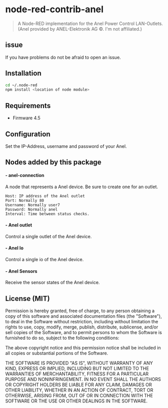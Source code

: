# node-red-contrib-anel

> A Node-RED implementation for the Anel Power Control LAN-Outlets.
> (Anel provided by ANEL-Elektronik AG &copy;. I'm not affiliated.)



## issue

If you have problems do not be afraid to open an issue.


## Installation

```sh
cd ~/.node-red
npm install <location of node module>
```

## Requirements
* Firmware 4.5

## Configuration

Set the IP-Address, username and password of your Anel.


## Nodes added by this package

#### - anel-connection

A node that represents a Anel device.
Be sure to create one for an outlet.

```
Host: IP address of the Anel outlet
Port: Normally 80
Username: Normally user7
Password: Normally anel
Interval: Time between status checks.
```

#### - Anel outlet

Control a single outlet of the Anel device.


#### - Anel Io

Control a single io of the Anel device.

#### - Anel Sensors

Receive the sensor states of the Anel device.



License (MIT)
-------------

Permission is hereby granted, free of charge, to any person obtaining a copy of this software and associated documentation files (the "Software"), to deal in the Software without restriction, including without limitation the rights to use, copy, modify, merge, publish, distribute, sublicense, and/or sell copies of the Software, and to permit persons to whom the Software is furnished to do so, subject to the following conditions:

The above copyright notice and this permission notice shall be included in all copies or substantial portions of the Software.

THE SOFTWARE IS PROVIDED "AS IS", WITHOUT WARRANTY OF ANY KIND, EXPRESS OR IMPLIED, INCLUDING BUT NOT LIMITED TO THE WARRANTIES OF MERCHANTABILITY, FITNESS FOR A PARTICULAR PURPOSE AND NONINFRINGEMENT. IN NO EVENT SHALL THE AUTHORS OR COPYRIGHT HOLDERS BE LIABLE FOR ANY CLAIM, DAMAGES OR OTHER LIABILITY, WHETHER IN AN ACTION OF CONTRACT, TORT OR OTHERWISE, ARISING FROM, OUT OF OR IN CONNECTION WITH THE SOFTWARE OR THE USE OR OTHER DEALINGS IN THE SOFTWARE.
